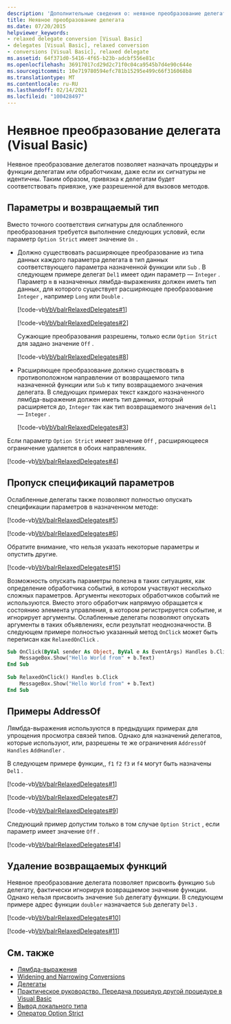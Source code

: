 ```yaml
---
description: 'Дополнительные сведения о: неявное преобразование делегата (Visual Basic)'
title: Неявное преобразование делегата
ms.date: 07/20/2015
helpviewer_keywords:
- relaxed delegate conversion [Visual Basic]
- delegates [Visual Basic], relaxed conversion
- conversions [Visual Basic], relaxed delegate
ms.assetid: 64f371d0-5416-4f65-b23b-adcbf556e81c
ms.openlocfilehash: 36917017cd29d2c71f0c04ca9545b7d4e90c644e
ms.sourcegitcommit: 10e719780594efc781b15295e499c66f316068b8
ms.translationtype: MT
ms.contentlocale: ru-RU
ms.lasthandoff: 02/14/2021
ms.locfileid: "100428497"
---
```

# <a name="relaxed-delegate-conversion-visual-basic"></a>Неявное преобразование делегата (Visual Basic)

Неявное преобразование делегатов позволяет назначать процедуры и функции делегатам или обработчикам, даже если их сигнатуры не идентичны. Таким образом, привязка к делегатам будет соответствовать привязке, уже разрешенной для вызовов методов.  
  
## <a name="parameters-and-return-type"></a>Параметры и возвращаемый тип  

 Вместо точного соответствия сигнатуры для ослабленного преобразования требуется выполнение следующих условий, если параметр `Option Strict` имеет значение `On` .  
  
- Должно существовать расширяющее преобразование из типа данных каждого параметра делегата в тип данных соответствующего параметра назначенной функции или `Sub` . В следующем примере делегат `Del1` имеет один параметр — `Integer` . Параметр `m` в назначенных лямбда-выражениях должен иметь тип данных, для которого существует расширяющее преобразование `Integer` , например `Long` или `Double` .  
  
     [!code-vb[VbVbalrRelaxedDelegates#1](~/samples/snippets/visualbasic/VS_Snippets_VBCSharp/VbVbalrRelaxedDelegates/VB/Module1.vb#1)]  
  
     [!code-vb[VbVbalrRelaxedDelegates#2](~/samples/snippets/visualbasic/VS_Snippets_VBCSharp/VbVbalrRelaxedDelegates/VB/Module1.vb#2)]  
  
     Сужающие преобразования разрешены, только если `Option Strict` для задано значение `Off` .  
  
     [!code-vb[VbVbalrRelaxedDelegates#8](~/samples/snippets/visualbasic/VS_Snippets_VBCSharp/VbVbalrRelaxedDelegates/VB/Module2.vb#8)]  
  
- Расширяющее преобразование должно существовать в противоположном направлении от возвращаемого типа назначенной функции или `Sub` к типу возвращаемого значения делегата. В следующих примерах текст каждого назначенного лямбда-выражения должен иметь тип данных, который расширяется до, `Integer` так как тип возвращаемого значения `del1` — `Integer` .  
  
     [!code-vb[VbVbalrRelaxedDelegates#3](~/samples/snippets/visualbasic/VS_Snippets_VBCSharp/VbVbalrRelaxedDelegates/VB/Module1.vb#3)]  
  
 Если параметр `Option Strict` имеет значение `Off` , расширяющееся ограничение удаляется в обоих направлениях.  
  
 [!code-vb[VbVbalrRelaxedDelegates#4](~/samples/snippets/visualbasic/VS_Snippets_VBCSharp/VbVbalrRelaxedDelegates/VB/Module2.vb#4)]  
  
## <a name="omitting-parameter-specifications"></a>Пропуск спецификаций параметров  

 Ослабленные делегаты также позволяют полностью опускать спецификации параметров в назначенном методе:  
  
 [!code-vb[VbVbalrRelaxedDelegates#5](~/samples/snippets/visualbasic/VS_Snippets_VBCSharp/VbVbalrRelaxedDelegates/VB/Module1.vb#5)]  
  
 [!code-vb[VbVbalrRelaxedDelegates#6](~/samples/snippets/visualbasic/VS_Snippets_VBCSharp/VbVbalrRelaxedDelegates/VB/Module1.vb#6)]  
  
 Обратите внимание, что нельзя указать некоторые параметры и опустить другие.  
  
 [!code-vb[VbVbalrRelaxedDelegates#15](~/samples/snippets/visualbasic/VS_Snippets_VBCSharp/VbVbalrRelaxedDelegates/VB/Module1.vb#15)]  
  
 Возможность опускать параметры полезна в таких ситуациях, как определение обработчика событий, в котором участвуют несколько сложных параметров. Аргументы некоторых обработчиков событий не используются. Вместо этого обработчик напрямую обращается к состоянию элемента управления, в котором регистрируется событие, и игнорирует аргументы. Ослабленные делегаты позволяют опускать аргументы в таких объявлениях, если результат неоднозначности. В следующем примере полностью указанный метод `OnClick` может быть переписан как `RelaxedOnClick` .  
  
```vb  
Sub OnClick(ByVal sender As Object, ByVal e As EventArgs) Handles b.Click  
    MessageBox.Show("Hello World from" + b.Text)  
End Sub  
  
Sub RelaxedOnClick() Handles b.Click  
    MessageBox.Show("Hello World from" + b.Text)  
End Sub  
```  
  
## <a name="addressof-examples"></a>Примеры AddressOf  

 Лямбда-выражения используются в предыдущих примерах для упрощения просмотра связей типов. Однако для назначений делегатов, которые используют, или, разрешены те же ограничения `AddressOf` `Handles` `AddHandler` .  
  
 В следующем примере функции,, `f1` `f2` `f3` и `f4` могут быть назначены `Del1` .  
  
 [!code-vb[VbVbalrRelaxedDelegates#1](~/samples/snippets/visualbasic/VS_Snippets_VBCSharp/VbVbalrRelaxedDelegates/VB/Module1.vb#1)]  
  
 [!code-vb[VbVbalrRelaxedDelegates#7](~/samples/snippets/visualbasic/VS_Snippets_VBCSharp/VbVbalrRelaxedDelegates/VB/Module1.vb#7)]  
  
 [!code-vb[VbVbalrRelaxedDelegates#9](~/samples/snippets/visualbasic/VS_Snippets_VBCSharp/VbVbalrRelaxedDelegates/VB/Module1.vb#9)]  
  
 Следующий пример допустим только в том случае `Option Strict` , если параметр имеет значение `Off` .  
  
 [!code-vb[VbVbalrRelaxedDelegates#14](~/samples/snippets/visualbasic/VS_Snippets_VBCSharp/VbVbalrRelaxedDelegates/VB/Module2.vb#14)]  
  
## <a name="dropping-function-returns"></a>Удаление возвращаемых функций  

 Неявное преобразование делегата позволяет присвоить функцию `Sub` делегату, фактически игнорируя возвращаемое значение функции. Однако нельзя присвоить значение `Sub` делегату функции. В следующем примере адрес функции `doubler` назначается `Sub` делегату `Del3` .  
  
 [!code-vb[VbVbalrRelaxedDelegates#10](~/samples/snippets/visualbasic/VS_Snippets_VBCSharp/VbVbalrRelaxedDelegates/VB/Module1.vb#10)]  
  
 [!code-vb[VbVbalrRelaxedDelegates#11](~/samples/snippets/visualbasic/VS_Snippets_VBCSharp/VbVbalrRelaxedDelegates/VB/Module1.vb#11)]  
  
## <a name="see-also"></a>См. также

- [Лямбда-выражения](../procedures/lambda-expressions.md)
- [Widening and Narrowing Conversions](../data-types/widening-and-narrowing-conversions.md)
- [Делегаты](index.md)
- [Практическое руководство. Передача процедур другой процедуре в Visual Basic](how-to-pass-procedures-to-another-procedure.md)
- [Вывод локального типа](../variables/local-type-inference.md)
- [Оператор Option Strict](../../../language-reference/statements/option-strict-statement.md)

